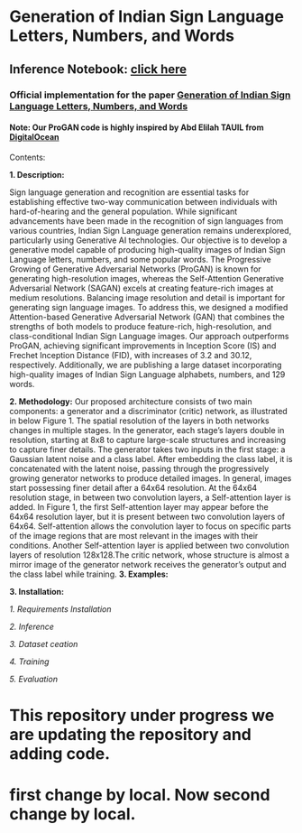 # Generation of Indian Sign Language Letters, Numbers, and Words

## Inference Notebook: [click here](https://)

### Official implementation for the paper [Generation of Indian Sign Language Letters, Numbers, and Words](https://ieeexplore.ieee.org/document/10721847)
#### Note: Our ProGAN code is highly inspired by Abd Elilah TAUIL from [DigitalOcean](https://blog.paperspace.com/implementation-of-progan-from-scratch/)
Contents:

**1. Description:**

Sign language generation and recognition are essential tasks for establishing effective two-way communication between individuals with hard-of-hearing and the general population. While significant advancements have been made in the recognition of sign languages from various countries, Indian Sign Language generation remains underexplored, particularly using Generative AI technologies.
Our objective is to develop a generative model capable of producing high-quality images of Indian Sign Language letters, numbers, and some popular words. The Progressive Growing of Generative Adversarial Networks (ProGAN) is known for generating high-resolution images, whereas the Self-Attention Generative Adversarial Network (SAGAN) excels at creating feature-rich images at medium resolutions. Balancing image resolution and detail is important for generating sign language images.
To address this, we designed a modified Attention-based Generative Adversarial Network (GAN) that combines the strengths of both models to produce feature-rich, high-resolution, and class-conditional Indian Sign Language images. Our approach outperforms ProGAN, achieving significant improvements in Inception Score (IS) and Frechet Inception Distance (FID), with increases of 3.2 and 30.12, respectively. Additionally, we are publishing a large dataset incorporating high-quality images of Indian Sign Language alphabets, numbers, and 129 words.

**2. Methodology:**
Our proposed architecture consists of two main components: a generator and a discriminator (critic) network, as illustrated in below Figure 1. The spatial resolution of the layers in both networks changes in multiple stages. In the generator, each stage’s layers double in resolution, starting at 8x8 to capture large-scale structures and increasing to capture finer details.
The generator takes two inputs in the first stage: a Gaussian latent noise and a class label. After embedding the class label, it is concatenated with the latent noise, passing through the
progressively growing generator networks to produce detailed images. In general, images start possessing finer detail after a 64x64 resolution. At the 64x64
resolution stage, in between two convolution layers, a Self-attention layer is added. In Figure 1, the first Self-attention layer may appear before the 64x64 resolution layer, but it
is present between two convolution layers of 64x64. Self-attention allows the convolution layer to focus on specific parts of the image regions that are most relevant in the
images with their conditions. Another Self-attention layer is applied between two convolution layers of resolution 128x128.The critic network, whose structure is almost a mirror
image of the generator network receives the generator’s output and the class label while training. 
**3. Examples:**

**3. Installation:**

*1. Requirements Installation*

*2. Inference*

*3. Dataset ceation*

*4. Training*

*5. Evaluation*


# This repository under progress we are updating the repository and adding code.

# first change by local. Now second change by local.
